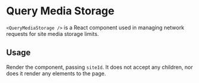 Query Media Storage
===========================

`<QueryMediaStorage />` is a React component used in managing network requests for site media storage limits.

## Usage

Render the component, passing `siteId`. It does not accept any children, nor does it render any elements to the page.